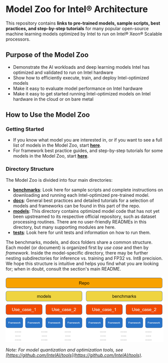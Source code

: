 # Model Zoo for Intel® Architecture

This repository contains **links to pre-trained models, sample scripts, best practices, and step-by-step tutorials** for many popular open-source machine learning models optimized by Intel to run on Intel® Xeon® Scalable processors. 

## Purpose of the Model Zoo

  - Demonstrate the AI workloads and deep learning models Intel has optimized and validated to run on Intel hardware
  - Show how to efficiently execute, train, and deploy Intel-optimized models
  - Make it easy to evaluate model performance on Intel hardware
  - Make it easy to get started running Intel-optimized models on Intel hardware in the cloud or on bare metal

## How to Use the Model Zoo

### Getting Started
- If you know what model you are interested in, or if you want to see a full list of models in the Model Zoo, start **[here](/benchmarks)**.
- For framework best practice guides, and step-by-step tutorials for some models in the Model Zoo, start **[here](/docs)**.

### Directory Structure
The Model Zoo is divided into four main directories:
- **[benchmarks](/benchmarks)**: Look here for sample scripts and complete instructions on downloading and running each Intel-optimized pre-trained model.
- **[docs](/docs)**: General best practices and detailed tutorials for a selection of models and frameworks can be found in this part of the repo. 
- **[models](/models)**: This directory contains optimized model code that has not yet been upstreamed to its respective official repository, such as dataset processing routines. 
  There are no user-friendly READMEs in this directory, but many supporting modules are here.
- **[tests](/tests)**: Look here for unit tests and information on how to run them. 

The benchmarks, models, and docs folders share a common structure. Each model (or document) is organized first by *use case* and then by *framework*. 
Inside the model-specific directory, there may be further nesting subdirectories for inference vs. training and FP32 vs. Int8 precision. 
We hope this structure is intuitive and helps you find what you are looking for; when in doubt, consult the section's main README. 

![Repo Structure](repo_structure.png)

*Note: For model quantization and optimization tools, see [https://github.com/IntelAI/tools](https://github.com/IntelAI/tools)*.
